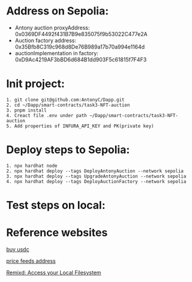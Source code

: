 # Address on Sepolia:

- Antony auction proxyAddress:  0x0369DF4492f431B7B9e835075f9b53022C477e2A
- Auction factory address:      0x35Bfb8C319c968d8De76B989a17b70a994e1164d
- auctionImplementation in factory:  0xD9Ac4219AF3bBD6d684B1dd903F5c61815f7F4F3
# Init project:
```
1. git clone git@github.com:AntonyC/Dapp.git
2. cd ~/Dapp/smart-contracts/task3-NFT-auction
3. pnpm install
4. Creact file .env under path ~/Dapp/smart-contracts/task3-NFT-auction
5. Add properties of INFURA_API_KEY and PK(private key)
```
# Deploy steps to Sepolia:

```shell
1. npx hardhat node
2. npx hardhat deploy --tags DeployAntonyAuction --network sepolia
3. npx hardhat deploy --tags UpgradeAntonyAuction --network sepolia
4. npx hardhat deploy --tags DeployAuctionFactory --network sepolia
```
# Test steps on local:

# Reference websites

[buy usdc](https://app.uniswap.org/)

[price feeds address](https://docs.chain.link/data-feeds/price-feeds/addresses?page=1&testnetPage=1#sepolia-testnet)

[Remixd: Access your Local Filesystem](https://remix-ide.readthedocs.io/en/latest/remixd.html)
